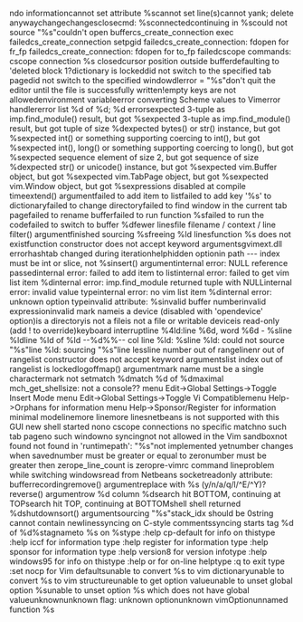 ndo information cannot set attribute %s cannot set line(s) cannot yank; delete anyway change changes close cmd: %s connected continuing in %s could not source "%s" couldn't open buffer cs_create_connection exec failed cs_create_connection setpgid failed cs_create_connection: fdopen for fr_fp failed cs_create_connection: fdopen for to_fp failed cscope commands:
 cscope connection %s closed cursor position outside buffer defaulting to ' deleted block 1? dictionary is locked did not switch to the specified tab page did not switch to the specified window dlerror = "%s" don't quit the editor until the file is successfully written! empty keys are not allowed environment variable error converting Scheme values to Vim error handler error list %d of %d; %d errors expected 3-tuple as imp.find_module() result, but got %s expected 3-tuple as imp.find_module() result, but got tuple of size %d expected bytes() or str() instance, but got %s expected int() or something supporting coercing to int(), but got %s expected int(), long() or something supporting coercing to long(), but got %s expected sequence element of size 2, but got sequence of size %d expected str() or unicode() instance, but got %s expected vim.Buffer object, but got %s expected vim.TabPage object, but got %s expected vim.Window object, but got %s expressions disabled at compile time extend() argument failed to add item to list failed to add key '%s' to dictionary failed to change directory failed to find window in the current tab page failed to rename buffer failed to run function %s failed to run the code failed to switch to buffer %d fewer lines file
 filename / context / line
 filter() argument finished sourcing %s freeing %ld lines function %s does not exist function constructor does not accept keyword arguments gvimext.dll error hashtab changed during iteration help hidden option in path ---
 index must be int or slice, not %s insert() argument internal error: NULL reference passed internal error: failed to add item to list internal error: failed to get vim list item %d internal error: imp.find_module returned tuple with NULL internal error: invalid value type internal error: no vim list item %d internal error: unknown option type invalid attribute: %s invalid buffer number invalid expression invalid mark name is a device (disabled with 'opendevice' option) is a directory is not a file is not a file or writable device is read-only (add ! to override) keyboard interrupt line %4ld: line %6d, word %6d - %s line %ld line %ld of %ld --%d%%-- col  line %ld: %s line %ld: could not source "%s" line %ld: sourcing "%s" line less line number out of range linenr out of range list constructor does not accept keyword arguments list index out of range list is locked logoff map() argument mark name must be a single character mark not set match %d match %d of %d maximal  mch_get_shellsize: not a console??
 menu  Edit->Global Settings->Toggle Insert Mode   menu  Edit->Global Settings->Toggle Vi Compatible menu  Help->Orphans           for information     menu  Help->Sponsor/Register  for information     minimal  modeline more line more lines netbeans is not supported with this GUI
 new shell started
 no no cscope connections
 no specific match no such tab page no such window no syncing not  not allowed in the Vim sandbox not found  not found in 'runtimepath': "%s" not implemented yet number changes  when               saved number must be greater or equal to zero number must be greater then zero pe_line_count is zero pre-vimrc command line problem while switching windows read from Netbeans socket readonly attribute: buffer recording remove() argument replace with %s (y/n/a/q/l/^E/^Y)? reverse() argument row %d column %d search hit BOTTOM, continuing at TOP search hit TOP, continuing at BOTTOM shell  shell returned %d shutdown sort() argument sourcing "%s" stack_idx should be 0 string cannot contain newlines syncing on C-style comments syncing starts  tag %d of %d%s tagname to %s on %s type  :help cp-default<Enter> for info on this type  :help iccf<Enter>       for information  type  :help register<Enter>   for information  type  :help sponsor<Enter>    for information  type  :help version8<Enter>   for version info type  :help windows95<Enter>  for info on this type  :help<Enter>  or  <F1>  for on-line help type  :q<Enter>               to exit          type  :set nocp<Enter>        for Vim defaults unable to convert %s to vim dictionary unable to convert %s to vim structure unable to get option value unable to unset global option %s unable to unset option %s which does not have global value unknown unknown flag:  unknown option unknown vimOption unnamed function %s 
